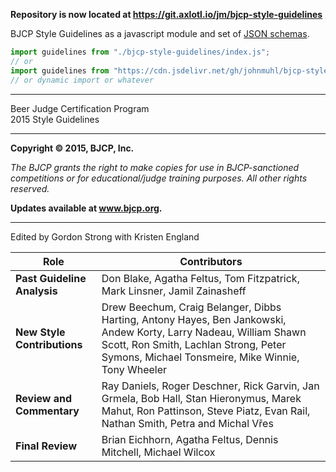 **Repository is now located at https://git.axlotl.io/jm/bjcp-style-guidelines**

BJCP Style Guidelines as a javascript module and set of [JSON schemas].

```js
import guidelines from "./bjcp-style-guidelines/index.js";
// or
import guidelines from "https://cdn.jsdelivr.net/gh/johnmuhl/bjcp-style-guidelines/index.js";
// or dynamic import or whatever
```

---

Beer Judge Certification Program\
2015 Style Guidelines

---

**Copyright © 2015, BJCP, Inc.**

_The BJCP grants the right to make copies for use in BJCP-sanctioned
competitions or for educational/judge training purposes. All other rights
reserved._

**Updates available at www.bjcp.org.**

---

Edited by Gordon Strong with Kristen England

| Role                        | Contributors                                                                                                                                                                                                    |
| --------------------------- | --------------------------------------------------------------------------------------------------------------------------------------------------------------------------------------------------------------- |
| **Past Guideline Analysis** | Don Blake, Agatha Feltus, Tom Fitzpatrick, Mark Linsner, Jamil Zainasheff                                                                                                                                       |
| **New Style Contributions** | Drew Beechum, Craig Belanger, Dibbs Harting, Antony Hayes, Ben Jankowski, Andew Korty, Larry Nadeau, William Shawn Scott, Ron Smith, Lachlan Strong, Peter Symons, Michael Tonsmeire, Mike Winnie, Tony Wheeler |
| **Review and Commentary**   | Ray Daniels, Roger Deschner, Rick Garvin, Jan Grmela, Bob Hall, Stan Hieronymus, Marek Mahut, Ron Pattinson, Steve Piatz, Evan Rail, Nathan Smith, Petra and Michal Vřes                                        |
| **Final Review**            | Brian Eichhorn, Agatha Feltus, Dennis Mitchell, Michael Wilcox                                                                                                                                                  |

[json schemas]:
	https://cdn.jsdelivr.net/gh/johnmuhl/bjcp-style-guidelines/schema/
